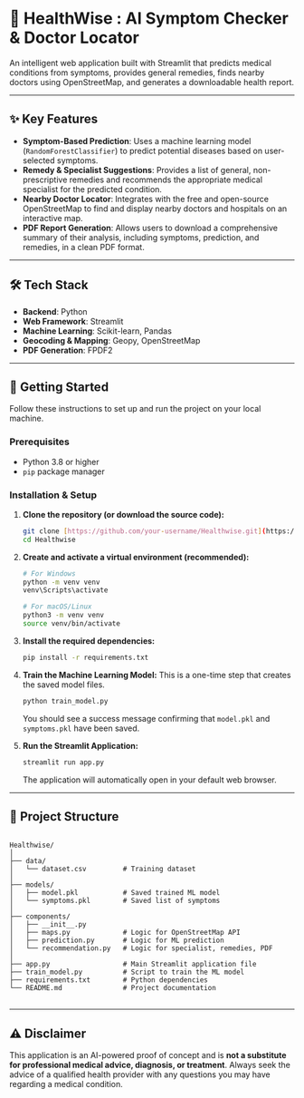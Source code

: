 # 🧠 HealthWise : AI Symptom Checker & Doctor Locator

An intelligent web application built with Streamlit that predicts medical conditions from symptoms, provides general remedies, finds nearby doctors using OpenStreetMap, and generates a downloadable health report.

---

## ✨ Key Features

-   **Symptom-Based Prediction**: Uses a machine learning model (`RandomForestClassifier`) to predict potential diseases based on user-selected symptoms.
-   **Remedy & Specialist Suggestions**: Provides a list of general, non-prescriptive remedies and recommends the appropriate medical specialist for the predicted condition.
-   **Nearby Doctor Locator**: Integrates with the free and open-source OpenStreetMap to find and display nearby doctors and hospitals on an interactive map.
-   **PDF Report Generation**: Allows users to download a comprehensive summary of their analysis, including symptoms, prediction, and remedies, in a clean PDF format.

---

## 🛠️ Tech Stack

-   **Backend**: Python
-   **Web Framework**: Streamlit
-   **Machine Learning**: Scikit-learn, Pandas
-   **Geocoding & Mapping**: Geopy, OpenStreetMap
-   **PDF Generation**: FPDF2

---

## 🚀 Getting Started

Follow these instructions to set up and run the project on your local machine.

### Prerequisites

-   Python 3.8 or higher
-   `pip` package manager

### Installation & Setup

1.  **Clone the repository (or download the source code):**
    ```bash
    git clone [https://github.com/your-username/Healthwise.git](https://github.com/your-username/Healthwise.git)
    cd Healthwise
    ```

2.  **Create and activate a virtual environment (recommended):**
    ```bash
    # For Windows
    python -m venv venv
    venv\Scripts\activate

    # For macOS/Linux
    python3 -m venv venv
    source venv/bin/activate
    ```

3.  **Install the required dependencies:**
    ```bash
    pip install -r requirements.txt
    ```

4.  **Train the Machine Learning Model:**
    This is a one-time step that creates the saved model files.
    ```bash
    python train_model.py
    ```
    You should see a success message confirming that `model.pkl` and `symptoms.pkl` have been saved.

5.  **Run the Streamlit Application:**
    ```bash
    streamlit run app.py
    ```
    The application will automatically open in your default web browser.

---

## 📁 Project Structure

<pre>
<code>
Healthwise/
│
├── data/
│   └── dataset.csv         # Training dataset
│
├── models/
│   ├── model.pkl           # Saved trained ML model
│   └── symptoms.pkl        # Saved list of symptoms
│
├── components/
│   ├── __init__.py
│   ├── maps.py             # Logic for OpenStreetMap API
│   ├── prediction.py       # Logic for ML prediction
│   └── recommendation.py   # Logic for specialist, remedies, PDF
│
├── app.py                  # Main Streamlit application file
├── train_model.py          # Script to train the ML model
├── requirements.txt        # Python dependencies
└── README.md               # Project documentation
</code>
</pre>

---

## ⚠️ Disclaimer

This application is an AI-powered proof of concept and is **not a substitute for professional medical advice, diagnosis, or treatment**. Always seek the advice of a qualified health provider with any questions you may have regarding a medical condition.



